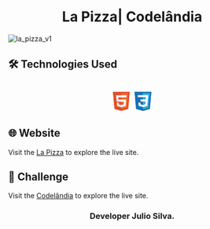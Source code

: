 # <h1 align="center">La Pizza| Codelândia</h1>

![la_pizza_v1](https://github.com/JuCanavans/la_pizza/assets/103950621/14f45ac9-d8ee-4bb0-aea7-762e8ef23f66)

## 🛠 Technologies Used
<div align="center" style="display: inline_block"><br>
  <img alt="HTML" width="40" src="https://raw.githubusercontent.com/devicons/devicon/master/icons/html5/html5-original.svg">
  <img alt="CSS" width="40" src="https://raw.githubusercontent.com/devicons/devicon/master/icons/css3/css3-original.svg">
</div>

## 🌐 Website
Visit the [La Pizza](https://la-pizza-xi.vercel.app/) to explore the live site.

## 📃 Challenge
Visit the [Codelândia](https://www.figma.com/file/Yb9IBH56g7T1hdIyZ3BMNO/Desafios---Codel%C3%A2ndia?type=design&node-id=624-2&mode=design&t=bzkjbPx7uohIz2Ar-0) to explore the live site.

### <p align="center">Developer Julio Silva.</p>
